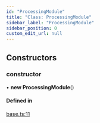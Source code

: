 ```yaml
---
id: "ProcessingModule"
title: "Class: ProcessingModule"
sidebar_label: "ProcessingModule"
sidebar_position: 0
custom_edit_url: null
---
```


## Constructors

### constructor

• **new ProcessingModule**()

#### Defined in

[base.ts:11](https://github.com/brainsatplay/jsnwb/blob/14685c9/src/base.ts#L11)
